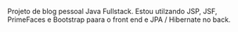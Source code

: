 Projeto de blog pessoal Java Fullstack. Estou utilzando JSP, JSF, PrimeFaces e Bootstrap paara o front end e JPA / Hibernate no back.